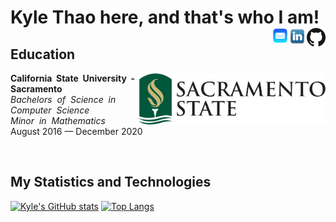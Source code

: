 <p>
  <h1> Kyle Thao here, and that's who I am!
    <a href="https://github.com/KyleNThao">
      <picture>
        <source
          srcset="https://github.com/KyleNThao/KyleNThao/blob/main/images/GitHub-Mark-Light-120px-plus.png"
          media="(prefers-color-scheme: dark)">
        <img align="right" width="30px" src="https://github.com/KyleNThao/KyleNThao/blob/main/images/GitHub-Mark-120px-plus.png">
      </picture>
    <a href="https://www.linkedin.com/in/kyle-thao-6b26b5169/">
      <img align="right" width="30px" src="https://github.com/KyleNThao/KyleNThao/blob/main/images/linkedin-logo-png-1826.png"/>
    </a>
    <a href="mailto:kylethao@me.com">
      <img align="right" width="25px" src="https://github.com/KyleNThao/KyleNThao/blob/main/images/AppleMailLogo.png"/>
    </a>
  </h1>
</p>
    
## Education

<img align="right" width="300px" src="https://github.com/KyleNThao/KyleNThao/blob/main/images/CSUS_Logo.png"/>
<p>
 <b>California&nbsp; State&nbsp;  University&nbsp;  -&nbsp; Sacramento</b><br>
 <i>Bachelors&nbsp; of&nbsp; Science&nbsp; in&nbsp; Computer&nbsp; Science</i><br>
 <i>Minor&nbsp; in&nbsp; Mathematics</i><br>
 August 2016 — December 2020
</p>
<br>

## My Statistics and Technologies

[![Kyle's GitHub stats](https://github-readme-stats.vercel.app/api?username=kylenthao)](https://github.com/anuraghazra/github-readme-stats)
[![Top Langs](https://github-readme-stats.vercel.app/api/top-langs/?username=kylenthao&custom_title=My%20Programming%20Langauges)](https://github.com/kylenthao/github-readme-stats)


<!--
**KyleNThao/KyleNThao** is a ✨ _special_ ✨ repository because its `README.md` (this file) appears on your GitHub profile.

Here are some ideas to get you started:

- 🔭 I’m currently working on ...
- 🌱 I’m currently learning ...
- 👯 I’m looking to collaborate on ...
- 🤔 I’m looking for help with ...
- 💬 Ask me about ...
- 📫 How to reach me: ...
- 😄 Pronouns: ...
- ⚡ Fun fact: ...
-->
